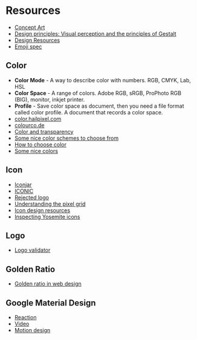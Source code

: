 # Resources

* [Concept Art](http://www.conceptart.org/forums/)
* [Design principles: Visual perception and the principles of Gestalt](http://www.smashingmagazine.com/2014/03/28/design-principles-visual-perception-and-the-principles-of-gestalt/)
* [Design Resources](https://medium.com/design-ux/799d16952a56)
* [Emoji spec](http://www.unicode.org/reports/tr51/full-emoji-list.html)

## Color

* **Color Mode** - A way to describe color with numbers. RGB, CMYK, Lab, HSL
* **Color Space** - A range of colors. Adobe RGB, sRGB, ProPhoto RGB (BIG), monitor, inkjet printer.
* **Profile** - Save color space as document, then you need a file format called color profile. A document that records a color space.
* [color.hailpixel.com](http://color.hailpixel.com/)
* [colourco.de](http://colourco.de/)
* [Color and transparency](http://viget.com/inspire/equating-color-and-transparency)
* [Some nice color schemes to choose from](http://pltts.me/)
* [How to choose color](https://news.layervault.com/stories/27684-ask-dn-how-do-you-createfind-beautiful-new-colour-schemes-to-use-)
* [Some nice colors](http://leaf.kortes.se/colors)

## Icon

* [Iconjar](http://geticonjar.com/)
* [ICONIC](https://useiconic.com)
* [Rejected logo](http://rejectedlogocompetition.com/)
* [Understanding the pixel grid](http://blog.symbolset.com/understanding-the-pixel-grid)
* [Icon design resources](http://www.madebyollin.com/blog.html#icon_design_resources)
* [Inspecting Yosemite icons](http://martiancraft.com/blog/2014/07/inspecting-yosemite-icons/)

## Logo

* [Logo validator](https://brandisty.com/validate)

## Golden Ratio

* [Golden ratio in web design](http://www.pencilscoop.com/2014/03/understanding-and-using-the-golden-ratio-in-web-design/)

## Google Material Design

* [Reaction](http://venturebeat.com/2014/06/27/top-designers-react-to-googles-new-material-design-language/)
* [Video](http://www.youtube.com/watch?v=dZqzz5lZFvo)
* [Motion design](http://paulstamatiou.com/design-provide-meaning-with-motion/)